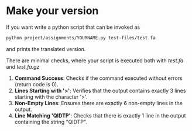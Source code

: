 # Make your version

If you want write a python script that can be invoked as

```bash
python project/assignments/YOURNAME.py test-files/test.fa
```

and prints the translated version.

There are minimal checks, where  your script is executed both with *test.fa* and *test.fa.gz*
 
1.    **Command Success**: Checks if the command executed without errors (return code is 0).
2.    **Lines Starting with '>'**:  Verifies that the output contains exactly 3 lines starting with the character '>'.
3.    **Non-Empty Lines**: Ensures there are exactly 6 non-empty lines in the output.
4.    **Line Matching 'QIDTP'**:  Checks that there is exactly 1 line in the output containing the string "QIDTP".